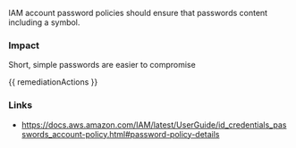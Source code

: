
IAM account password policies should ensure that passwords content including a symbol.

### Impact
Short, simple passwords are easier to compromise

<!-- DO NOT CHANGE -->
{{ remediationActions }}

### Links
- https://docs.aws.amazon.com/IAM/latest/UserGuide/id_credentials_passwords_account-policy.html#password-policy-details
        